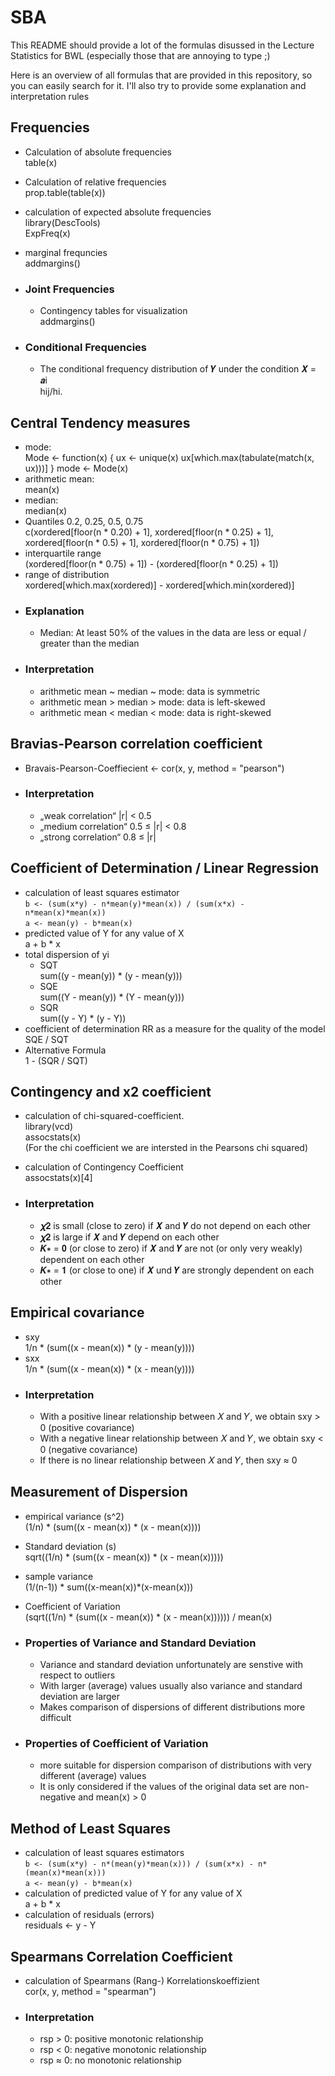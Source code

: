 # SBA

This README should provide a lot of the formulas disussed in the Lecture Statistics for BWL (especially those that are annoying 
to type ;)

Here is an overview of all formulas that are provided in this repository, so you can easily search for it.
I'll also try to provide some explanation and interpretation rules

## Frequencies
- Calculation of absolute frequencies  <br>table(x)
- Calculation of relative frequencies  <br>prop.table(table(x))
- calculation of expected absolute frequencies  <br>library(DescTools)  <br>ExpFreq(x)
  
- marginal frequncies <br>addmargins()

 - ### Joint Frequencies
    - Contingency tables for visualization <br>addmargins()
    
- ### Conditional Frequencies
     - The conditional frequency distribution of 𝒀 under the condition 𝑿 = 𝒂i <br> hij/hi.
## Central Tendency measures
- mode: <br>
  Mode <- function(x) {
  ux <- unique(x)
  ux[which.max(tabulate(match(x, ux)))]
  }
  mode <- Mode(x)
- arithmetic mean:  <br> mean(x)
- median:  <br> median(x)
- Quantiles 0.2, 0.25, 0.5, 0.75  <br>
  c(xordered[floor(n * 0.20) + 1], xordered[floor(n * 0.25) + 1], xordered[floor(n * 0.5) + 1], xordered[floor(n * 0.75) + 1])
- interquartile range  <br>(xordered[floor(n * 0.75) + 1]) - (xordered[floor(n * 0.25) + 1])
- range of distribution  <br>xordered[which.max(xordered)] - xordered[which.min(xordered)]
 - ### Explanation
    - Median: At least 50% of the values in the data are less or equal / greater than the median
 - ### Interpretation
    - arithmetic mean ~ median ~ mode: data is symmetric
    - arithmetic mean > median > mode: data is left-skewed
    - arithmetic mean < median < mode: data is right-skewed
  
## Bravias-Pearson correlation coefficient
- Bravais-Pearson-Coeffiecient <- cor(x, y, method = "pearson")
- ### Interpretation
    - „weak correlation“ |r| < 0.5
    - „medium correlation“ 0.5 ≤ |r| < 0.8
    - „strong correlation“ 0.8 ≤ |r|

## Coefficient of Determination / Linear Regression
- calculation of least squares estimator <br> 
  `b <- (sum(x*y) - n*mean(y)*mean(x)) / (sum(x*x) - n*mean(x)*mean(x))`  <br>
  `a <- mean(y) - b*mean(x)`
- predicted value of Y for any value of X  <br> a + b * x
- total dispersion of yi
    - SQT <br> sum((y - mean(y)) * (y - mean(y)))
    - SQE  <br> sum((Y - mean(y)) * (Y - mean(y)))
    - SQR  <br>sum((y - Y) * (y - Y))
- coefficient of determination RR as a measure for the quality of the model  <br>SQE / SQT
- Alternative Formula  <br>1 - (SQR / SQT)

## Contingency and x2 coefficient
- calculation of chi-squared-coefficient. <br>
  library(vcd)  <br>
  assocstats(x)  <br>
  (For the chi coefficient we are intersted in the Pearsons chi squared)
- calculation of Contingency Coefficient <br>  assocstats(x)[4]
  
- ### Interpretation
    - 𝝌𝟐 is small (close to zero) if 𝑿 and 𝒀 do not depend on each other
    - 𝝌𝟐 is large if 𝑿 and 𝒀 depend on each other
    - 𝑲∗ = 𝟎 (or close to zero) if 𝑿 and 𝒀 are not (or only very weakly) dependent on each other
    - 𝑲∗ = 𝟏 (or close to one) if 𝑿 und 𝒀 are strongly dependent on each other

## Empirical covariance
- sxy  <br>1/n * (sum((x - mean(x)) * (y - mean(y))))
- sxx  <br>1/n * (sum((x - mean(x)) * (x - mean(y))))
- ### Interpretation
  - With a positive linear relationship between 𝑋 and 𝑌, we obtain sxy > 0 (positive covariance)
  - With a negative linear relationship between 𝑋 and 𝑌, we obtain sxy < 0 (negative covariance)  
  - If there is no linear relationship between 𝑋 and 𝑌, then sxy ≈ 0

## Measurement of Dispersion
- empirical variance (s^2) <br>  (1/n) * (sum((x - mean(x)) * (x - mean(x))))
- Standard deviation (s)  <br>sqrt((1/n) * (sum((x - mean(x)) * (x - mean(x)))))
- sample variance  <br>(1/(n-1)) * sum((x-mean(x))*(x-mean(x)))
- Coefficient of Variation  <br> (sqrt((1/n) * (sum((x - mean(x)) * (x - mean(x)))))) / mean(x)

- ### Properties of Variance and Standard Deviation
  - Variance and standard deviation unfortunately are senstive with respect to outliers
  - With larger (average) values usually also variance and standard deviation are larger
  - Makes comparison of dispersions of different distributions more difficult
  
- ### Properties of Coefficient of Variation
  - more suitable for dispersion comparison of distributions with very different (average) values
  - It is only considered if the values of the original data set are non-negative and mean(x) > 0


## Method of Least Squares
- calculation of least squares estimators  <br> `b <- (sum(x*y) - n*(mean(y)*mean(x))) / (sum(x*x) - n*(mean(x)*mean(x)))`
  <br> `a <- mean(y) - b*mean(x)`
- calculation of predicted value of Y for any value of X  <br> a + b * x
- calculation of residuals (errors)  <br>residuals <- y - Y

## Spearmans Correlation Coefficient
- calculation of Spearmans (Rang-) Korrelationskoeffizient <br>cor(x, y, method = "spearman")
- ### Interpretation
  - rsp > 0: positive monotonic relationship
  - rsp < 0: negative monotonic relationship
  - rsp ≈ 0: no monotonic relationship











